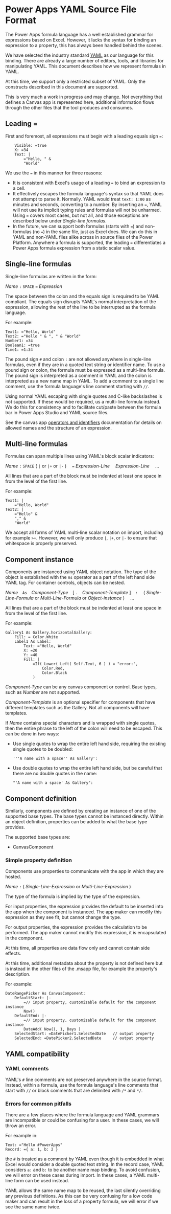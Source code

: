 # Power Apps YAML Source File Format

The Power Apps formula language has a well established grammar for expressions based on Excel.  However, it lacks the syntax for binding an expression to a property, this has always been handled behind the scenes.

We have selected the industry standard [YAML](https://yaml.org/spec/1.2/spec.html) as our language for this binding.  There are already a large number of editors, tools, and libraries for manipulating YAML.  This document describes how we represent formulas in YAML.

At this time, we support only a restricted subset of YAML.  Only the constructs described in this document are supported.  

This is very much a work in progress and may change.  Not everything that defines a Canvas app is represented here, additional information flows through the other files that the tool produces and consumes.

## Leading =

First and foremost, all expressions must begin with a leading equals sign `=`:

```
	Visible: =true
	X: =34
	Text: |
		="Hello, " &
		"World"
```

We use the `=` in this manner for three reasons:
- It is consistent with Excel's usage of a leading `=` to bind an expression to a cell.
- It effectively escapes the formula language's syntax so that YAML does not attempt to parse it.  Normally. YAML would treat `text: 1:00` as minutes and seconds, converting to a number.  By inserting an `=`, YAML will not use its implicit typing rules and formulas will not be unharmed.  Using `=` covers most cases, but not all, and those exceptions are described below under *Single-line formulas*.
- In the future, we can support both formulas (starts with `=`) and non-formulas (no `=`) in the same file, just as Excel does.  We can do this in YAML and non-YAML files alike across in source files of the Power Platform.  Anywhere a formula is supported, the leading `=` differentiates a Power Apps formula expression from a static scalar value.

## Single-line formulas

Single-line formulas are written in the form:

*Name* `:` `SPACE` `=` *Expression*

The space between the colon and the equals sign is required to be YAML compliant.  The equals sign disrupts YAML's normal interpretation of the expression, allowing the rest of the line to be interrupted as the formula language. 

For example:

```
Text1: ="Hello, World"
Text2: ="Hello " & ", " & "World"
Number1: =34
Boolean1: =true
Time1: =1:34
```

The pound sign `#` and colon `:` are not allowed anywhere in single-line formulas, even if they are in a quoted text string or identifier name. To use a pound sign or colon, the formula must be expressed as a multi-line formula.  The pound sign is interpreted as a comment in YAML and the colon is interpreted as a new name map in YAML.  To add a comment to a single line comment, use the formula language's line comment starting with `//`.

Using normal YAML escaping with single quotes and C-like backslashes is not supported.  If these would be required, us a multi-line formula instead.  We do this for consistency and to facilitate cut/paste between the formula bar in Power Apps Studio and YAML source files.

See the canvas app [operators and identifiers](https://docs.microsoft.com/en-us/powerapps/maker/canvas-apps/functions/operators) documentation for details on allowed names and the structure of an expression.

## Multi-line formulas

Formulas can span multiple lines using YAML's block scalar indicators:  

*Name* `:` `SPACE` ( `|` or `|+` or `|-` )
&emsp;`=` *Expression-Line*
&emsp;*Expression-Line*
&emsp;...

All lines that are a part of the block must be indented at least one space in from the level of the first line.

For example:
```
Text1: |
    ="Hello, World"
Text2: |
    ="Hello" &
    "," &
    "World"
```

We accept all forms of YAML multi-line scalar notation on import, including for example `>+`.  However, we will only produce `|`, `|+`, or `|-` to ensure that whitespace is properly preserved.

## Component instance

Components are instanced using YAML object notation.  The type of the object is established with the `As` operator as a part of the left hand side YAML tag.  For container controls, objects can be nested.

*Name*&emsp;`As`&emsp;*Component-Type*&emsp;[ `.`&emsp;*Component-Template* ]&emsp;`:`
&emsp;( *Single-Line-Formula* or *Multi-Line-Formula* or *Object-instance* )
&emsp;...

All lines that are a part of the block must be indented at least one space in from the level of the first line.

For example:
```
Gallery1 As Gallery.horizontalGallery:
    Fill: = Color.White
    Label1 As Label:
        Text: ="Hello, World"
        X: =20
        Y: =40
        Fill: |
            =If( Lower( Left( Self.Text, 6 ) ) = "error:",
                Color.Red,
                Color.Black
            ) 
```

*Component-Type* can be any canvas component or control.  Base types, such as *Number* are not supported.

*Component-Template* is an optional specifier for components that have different templates such as the Gallery.  Not all components will have templates.

If *Name* contains special characters and is wrapped with single quotes, then the entire phrase to the left of the colon will need to be escaped.  This can be done in two ways: 
- Use single quotes to wrap the entire left hand side, requiring the existing single quotes to be doubled:
    ```
    '''A name with a space'' As Gallery':
    ```
- Use double quotes to wrap the entire left hand side, but be careful that there are no double quotes in the name:
    ```
    "'A name with a space' As Gallery":
    ```

## Component definition

Similarly, components are defined by creating an instance of one of the supported base types.  The base types cannot be instanced directly.  Within an object definition, properties can be added to what the base type provides.

The supported base types are:
- CanvasComponent

### Simple property definition

Components use properties to communicate with the app in which they are hosted.

*Name* `:` ( *Single-Line-Expression* or *Multi-Line-Expression* )

The type of the formula is implied by the type of the expression.  

For input properties, the expression provides the default to be inserted into the app when the component is instanced.  The app maker can modify this expression as they see fit, but cannot change the type.

For output properties, the expression provides the calculation to be performed.  The app maker cannot modify this expression, it is encapsulated in the component. 

At this time, all properties are data flow only and cannot contain side effects.

At this time, additional metadata about the property is not defined here but is instead in the other files of the .msapp file, for example the property's description. 

For example:

```
DateRangePicker As CanvasComponent:
    DefaultStart: |-
		=// input property, customizable default for the component instance
		Now()                      
    DefaultEnd: |-
		=// input property, customizable default for the component instance
		DateAdd( Now(), 1, Days )    
    SelectedStart: =DatePicker1.SelectedDate   // output property
    SelectedEnd: =DatePicker2.SelectedDate     // output property
```

## YAML compatibility 

### YAML comments

YAML's `#` line comments are not preserved anywhere in the source format.  Instead, within a formula, use the formula language's line comments that start with `//` or block comments that are delimited with `/*` and `*/`.  

### Errors for common pitfalls

There are a few places where the formula language and YAML grammars are incompatible or could be confusing for a user.  In these cases, we will throw an error.  

For example in:
```
Text: ="Hello #PowerApps"
Record: ={ a: 1, b: 2 }
```
the `#` is treated as a comment by YAML even though it is embedded in what Excel would consider a double quoted text string.  In the record case, YAML considers `a:` and `b:` to be another name map binding.  To avoid confusion, we will error on these cases during import.  In these cases, a YAML multi-line form can be used instead.

YAML allows the same name map to be reused, the last silently overriding any previous definitions.  As this can be very confusing for a low code maker and can result in the loss of a property formula, we will error if we see the same name twice.
